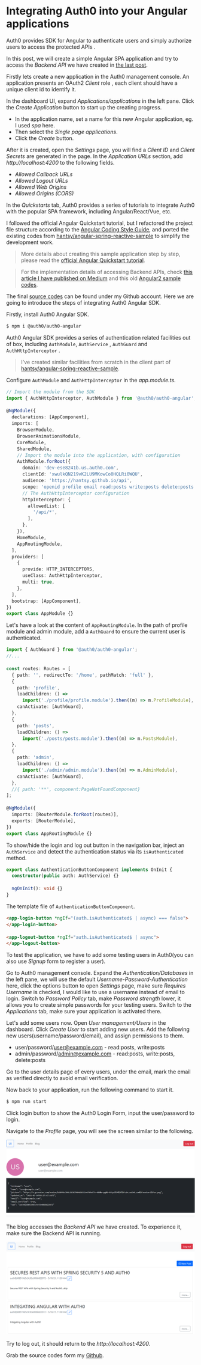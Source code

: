 # Integrating Auth0 into your Angular applications

Auth0 provides SDK for Angular to authenticate users and simply authorize users to access the protected APIs .

In this post, we will create a simple Angular SPA application and try to access the *Backend API* we have created in [the last post](https://hantsy.medium.com/secures-rest-apis-with-spring-security-5-and-auth0-41d579ca1e27).

Firstly lets create a new application in the Auth0 management console. An application presents an OAuth2 *Client* role , each client should have a unique client id to identify it.

In the dashboard UI,  expand *Applications/applications* in the left pane. Click the *Create Application* button to start up the creating progress.

*  In the application name, set a name for  this new  Angular application, eg.  I used *spa*  here. 
*  Then select the *Single page applications*.
* Click the *Create* button.

After it is created, open the *Settings* page, you will find a  *Client ID* and  *Client Secrets*  are generated in the page.  In the  *Application URLs* section, add *http://localhost:4200* to the following fields.

*  *Allowed Callback URLs*  
*  *Allowed Logout URLs* 
* *Allowed Web Origins*
* *Allowed Origins (CORS)*

In the *Quickstarts* tab, Auth0 provides a series of tutorials to integrate Auth0 with the popular SPA framework, including  Angular/React/Vue, etc.

I followed the official Angular Quickstart tutorial, but I refactored the project file structure according to the  [Angular Coding Style Guide](https://angular.io/guide/styleguide), and ported the existing codes from [hantsy/angular-spring-reactive-sample](https://github.com/hantsy/angular-spring-reactive-sample) to simplify the development work. 

> More details about creating this sample application step by step, please read the [official Angular Quickstart tutorial](https://auth0.com/docs/quickstart/spa/angular).

> For the implementation details of accessing Backend APIs, check [this article I have published on Medium](https://hantsy.medium.com/build-a-reactive-application-with-spring-boot-2-0-and-angular-de0ee5837fed) and this old [Angular2 sample codes](https://github.com/hantsy/angular2-sample).

The final [source codes](https://github.com/hantsy/spring-security-auth0-sample/tree/master/ui) can be found under my Github account. Here we are going to introduce the steps of integrating Auth0 Angular SDK.

Firstly, install Auth0 Angular SDK.

```bash 
$ npm i @auth0/auth0-angular
```

Auth0 Angular SDK provides a series of authentication related facilities out of box, including `AuthModule`, `AuthService` , `AuthGuard` and  `AuthHttpInterceptor` .  

> I've created similar facilities from scratch in the client part of [hantsy/angular-spring-reactive-sample](https://github.com/hantsy/angular-spring-reactive-sample).

Configure `AuthModule`  and `AuthHttpInterceptor` in the *app.module.ts*.

```typescript
// Import the module from the SDK
import { AuthHttpInterceptor, AuthModule } from '@auth0/auth0-angular';

@NgModule({
  declarations: [AppComponent],
  imports: [
    BrowserModule,
    BrowserAnimationsModule,
    CoreModule,
    SharedModule,
    // Import the module into the application, with configuration
    AuthModule.forRoot({
      domain: 'dev-ese8241b.us.auth0.com',
      clientId: 'xwulkQN219vK2LU9MKowCo0HQLRi0WQU',
      audience: 'https://hantsy.github.io/api',
      scope: 'openid profile email read:posts write:posts delete:posts',
      // The AuthHttpInterceptor configuration
      httpInterceptor: {
        allowedList: [
          '/api/*',
        ],
      },
    }),
    HomeModule,
    AppRoutingModule,
  ],
  providers: [
    {
      provide: HTTP_INTERCEPTORS,
      useClass: AuthHttpInterceptor,
      multi: true,
    },
  ],
  bootstrap: [AppComponent],
})
export class AppModule {}
```

Let's have a look at the content of `AppRoutingModule`.  In the path of profile module and admin module, add a `AuthGuard` to ensure the current user is authenticated.

```typescript
import { AuthGuard } from '@auth0/auth0-angular';
//...

const routes: Routes = [
  { path: '', redirectTo: '/home', pathMatch: 'full' },
  {
    path: 'profile',
    loadChildren: () =>
      import('./profile/profile.module').then((m) => m.ProfileModule),
    canActivate: [AuthGuard],
  },
  {
    path: 'posts',
    loadChildren: () =>
      import('./posts/posts.module').then((m) => m.PostsModule),
  },
  {
    path: 'admin',
    loadChildren: () =>
      import('./admin/admin.module').then((m) => m.AdminModule),
    canActivate: [AuthGuard],
  },
  //{ path: '**', component:PageNotFoundComponent}
];

@NgModule({
  imports: [RouterModule.forRoot(routes)],
  exports: [RouterModule],
})
export class AppRoutingModule {}
```

To show/hide the login and log out button in the navigation bar, inject an `AuthService` and detect the authentication status via its `isAuthenticated` method.

```typescript
export class AuthenticationButtonComponent implements OnInit {
  constructor(public auth: AuthService) {}

  ngOnInit(): void {}
}
```
The template file of `AuthenticationButtonComponent`.

```html
<app-login-button *ngIf="(auth.isAuthenticated$ | async) === false">
</app-login-button>

<app-logout-button *ngIf="auth.isAuthenticated$ | async">
</app-logout-button>
```

To test the application, we have to add some testing users in Auth0(you can also use *Signup* form to register a user).

Go to Auth0 management console.  Expand the *Authentication/Databases* in the left pane, we will use the default *Username-Password-Authentication* here, click the options button to open *Settings* page, make sure *Requires Username* is checked, I would like to use a username instead of email to login. Switch to *Password Policy*  tab, make *Password strength* lower, it allows you to create simple passwords for your testing users.  Switch to the *Applications* tab, make sure your application is activated there.

Let's  add some users now.   Open *User management/Users* in the dashboard. Click  *Create User* to start adding new users. Add the following new users(username/password/email), and assign permissions to them.

* user/password/user@example.com - read:posts, write:posts
* admin/password/admin@example.com - read:posts, write:posts, delete:posts

Go to the user details page of every users, under the email, mark the email as verified directly to avoid email verification.

Now back to your application,  run the following command to start it.

```bash
$ npm run start
```

Click login button to show the Auth0 Login Form, input the user/password to login.

Navigate to the *Profile* page, you will see the screen similar to the following.

![UI](./ui.png)

The blog accesses the *Backend API* we have created. To experience it, make sure the Backend API is running.

![ui2](./ui2.png)

Try to log out, it should return to the *http://localhost:4200*.

Grab the source codes form my [Github](https://github.com/hantsy/spring-security-auth0-sample/tree/master/ui).
